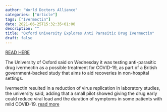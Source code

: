 ```yaml
---
author: "World Doctors Alliance"
categories: ["Article"]
tags: ["Ivermectin"]
date: 2021-06-25T15:32:35+01:00
description: ""
title: "Oxford University Explores Anti Parasitic Drug Ivermectin"
draft: false
---
```


[READ HERE](https://www.reuters.com/world/uk/oxford-university-explores-anti-parasitic-drug-ivermectin-covid-19-treatment-2021-06-22/)

The University of Oxford said on Wednesday it was testing anti-parasitic  drug ivermectin as a possible treatment for COVID-19, as part of a  British government-backed study that aims to aid recoveries in  non-hospital settings.

Ivermectin resulted in a reduction of virus replication in laboratory studies, the university said, adding that a small pilot showed giving the drug early could reduce viral load and the duration of symptoms in some patients  with mild COVID-19. [ read more ](https://www.reuters.com/world/uk/oxford-university-explores-anti-parasitic-drug-ivermectin-covid-19-treatment-2021-06-22/)

